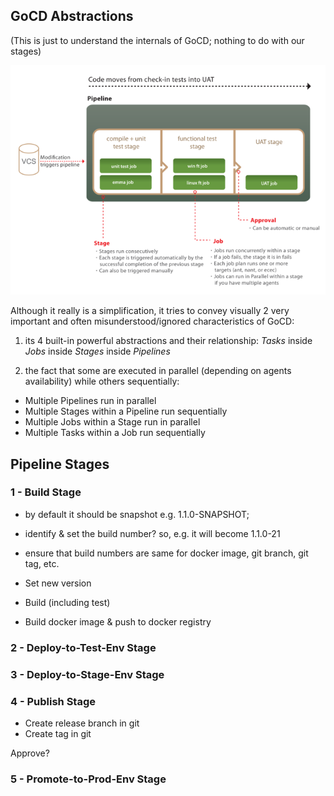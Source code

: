 ## GoCD Abstractions

(This is just to understand the internals of GoCD; nothing to do with our stages)

**![Figure 1: GoCD Abstractions](figures/GoCD-abstractions.png)**

Although it really is a simplification, it tries to convey visually 2 very important and often misunderstood/ignored characteristics of GoCD:

1. its 4 built-in powerful abstractions and their relationship: *Tasks* inside *Jobs* inside *Stages* inside *Pipelines*

2. the fact that some are executed in parallel (depending on agents availability) while others sequentially:

  * Multiple Pipelines run in parallel
  * Multiple Stages within a Pipeline run sequentially
  * Multiple Jobs within a Stage run in parallel
  * Multiple Tasks within a Job run sequentially

## Pipeline Stages


### 1 - Build Stage

  * by default it should be snapshot e.g. 1.1.0-SNAPSHOT;
  * identify & set the build number? so, e.g. it will become 1.1.0-21
  * ensure that build numbers are same for docker image, git branch, git tag, etc.

* Set new version
* Build (including test)
* Build docker image & push to docker registry

### 2 - Deploy-to-Test-Env Stage

### 3 - Deploy-to-Stage-Env Stage

### 4 - Publish Stage

* Create release branch in git
* Create tag in git

Approve?

### 5 - Promote-to-Prod-Env Stage

